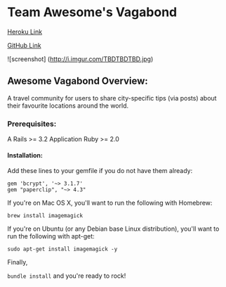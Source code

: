 # Team Awesome's Vagabond

[Heroku Link](https://www.TBD.com)

[GitHub Link](https://github.com/anonym0us3/vagabond/)

![screenshot]
(http://i.imgur.com/TBDTBDTBD.jpg)



## Awesome Vagabond Overview:

A travel community for users to share city-specific tips (via posts) about their favourite locations around the world.


### Prerequisites:

A Rails >= 3.2 Application
Ruby >= 2.0

#### Installation:

Add these lines to your gemfile if you do not have them already:

	gem 'bcrypt', '~> 3.1.7'
	gem "paperclip", "~> 4.3"

If you're on Mac OS X, you'll want to run the following with Homebrew:

	brew install imagemagick

If you're on Ubuntu (or any Debian base Linux distribution), you'll want to run
the following with apt-get:

    sudo apt-get install imagemagick -y

Finally,

`bundle install` and you're ready to rock!